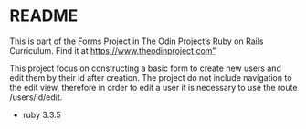 # README

This is part of the Forms Project in The Odin Project’s Ruby on Rails Curriculum. Find it at https://www.theodinproject.com”

This project focus on constructing a basic form to create new users and edit them by their id after creation. The project do not include navigation to the edit view, therefore in order to edit a user
it is necessary to use the route /users/id/edit.


* ruby 3.3.5